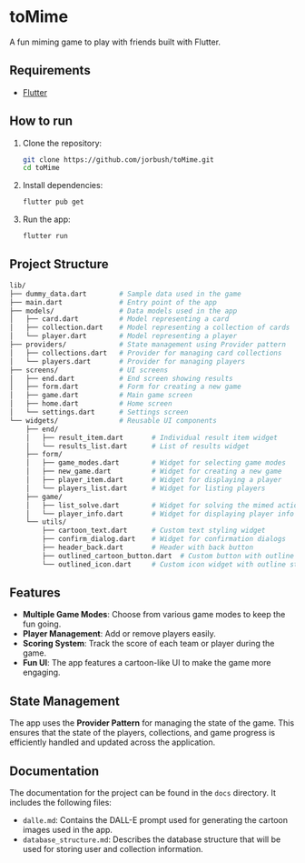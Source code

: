 # toMime

A fun miming game to play with friends built with Flutter.

## Requirements

- [Flutter](https://docs.flutter.dev/get-started/install)

## How to run

1. Clone the repository:
   ```bash
   git clone https://github.com/jorbush/toMime.git
   cd toMime
   ```

2. Install dependencies:
   ```bash
   flutter pub get
   ```

3. Run the app:
   ```bash
   flutter run
   ```

## Project Structure

```bash
lib/
├── dummy_data.dart        # Sample data used in the game
├── main.dart              # Entry point of the app
├── models/                # Data models used in the app
│   ├── card.dart          # Model representing a card
│   ├── collection.dart    # Model representing a collection of cards
│   └── player.dart        # Model representing a player
├── providers/             # State management using Provider pattern
│   ├── collections.dart   # Provider for managing card collections
│   └── players.dart       # Provider for managing players
├── screens/               # UI screens
│   ├── end.dart           # End screen showing results
│   ├── form.dart          # Form for creating a new game
│   ├── game.dart          # Main game screen
│   ├── home.dart          # Home screen
│   └── settings.dart      # Settings screen
└── widgets/               # Reusable UI components
    ├── end/
    │   ├── result_item.dart       # Individual result item widget
    │   └── results_list.dart      # List of results widget
    ├── form/
    │   ├── game_modes.dart        # Widget for selecting game modes
    │   ├── new_game.dart          # Widget for creating a new game
    │   ├── player_item.dart       # Widget for displaying a player
    │   └── players_list.dart      # Widget for listing players
    ├── game/
    │   ├── list_solve.dart        # Widget for solving the mimed actions
    │   └── player_info.dart       # Widget for displaying player info
    └── utils/
        ├── cartoon_text.dart      # Custom text styling widget
        ├── confirm_dialog.dart    # Widget for confirmation dialogs
        ├── header_back.dart       # Header with back button
        ├── outlined_cartoon_button.dart  # Custom button with outline style
        └── outlined_icon.dart     # Custom icon widget with outline style
```

## Features

- **Multiple Game Modes**: Choose from various game modes to keep the fun going.
- **Player Management**: Add or remove players easily.
- **Scoring System**: Track the score of each team or player during the game.
- **Fun UI**: The app features a cartoon-like UI to make the game more engaging.

## State Management

The app uses the **Provider Pattern** for managing the state of the game. This ensures that the state of the players, collections, and game progress is efficiently handled and updated across the application.

## Documentation

The documentation for the project can be found in the `docs` directory. It includes the following files:

- `dalle.md`: Contains the DALL-E prompt used for generating the cartoon images used in the app.
- `database_structure.md`: Describes the database structure that will be used for storing user and collection information.
